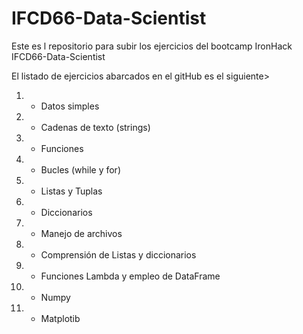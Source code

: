 # IFCD66-Data-Scientist
Este es l repositorio para subir los ejercicios del bootcamp IronHack IFCD66-Data-Scientist

El listado de ejercicios abarcados en el gitHub es el siguiente>
01. - Datos simples
02. - Cadenas de texto (strings)
03. - Funciones
04. - Bucles (while y for)
05. - Listas y Tuplas
06. - Diccionarios
07. - Manejo de archivos
08. - Comprensión de Listas y diccionarios
09. - Funciones Lambda y empleo de DataFrame
10. - Numpy
11. - Matplotib

